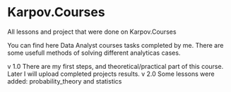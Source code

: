 # Karpov.Courses
All lessons and project that were done on Karpov.Courses

You can find here Data Analyst courses tasks completed by me.
There are some usefull methods of solving different analyticas cases.

v 1.0 There are my first steps, and theoretical/practical part of this course. Later I will upload completed projects results.
v 2.0 Some lessons were added: probability_theory and statistics
